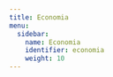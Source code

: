 ```yaml
---
title: Economia
menu:
  sidebar:
    name: Economia
    identifier: economia
    weight: 10
---
```

